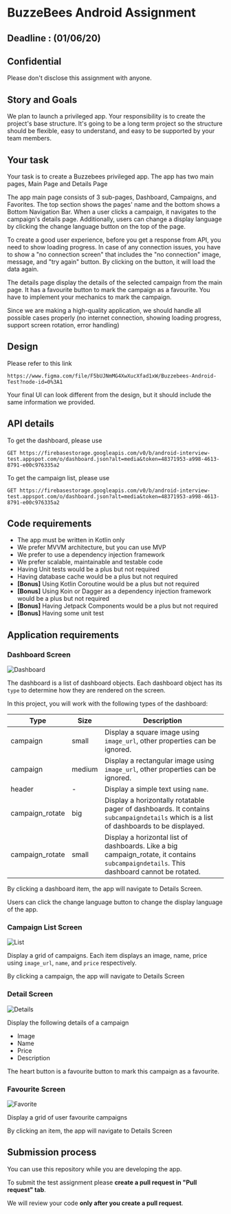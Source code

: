 # BuzzeBees Android Assignment 

## Deadline : (01/06/20)
## Confidential
Please don't disclose this assignment with anyone. 

## Story and Goals
We plan to launch a privileged app. Your responsibility is to create the project's base structure. It's going to be a long term project so the structure should be flexible, easy to understand, and easy to be supported by your team members.

## Your task

Your task is to create a Buzzebees privileged app. The app has two main pages, Main Page and Details Page
 
The app main page consists of 3 sub-pages, Dashboard, Campaigns, and Favorites. The top section shows the pages' name and the bottom shows a Bottom Navigation Bar. When a user clicks a campaign, it navigates to the campaign's details page. Additionally, users can change a display language by clicking the change language button on the top of the page.

To create a good user experience, before you get a response from API, you need to show loading progress. In case of any connection issues, you have to show a "no connection screen" that includes the "no connection" image, message, and "try again" button. By clicking on the button, it will load the data again.

The details page display the details of the selected campaign from the main page. It has a favourite button to mark the campaign as a favourite. You have to implement your mechanics to mark the campaign.

Since we are making a high-quality application, we should handle all possible cases properly (no internet connection, showing loading progress, support screen rotation, error handling)

## Design

Please refer to this link
```
https://www.figma.com/file/F5bUJNmMG4XwXucXfad1xW/Buzzebees-Android-Test?node-id=0%3A1
```
Your final UI can look different from the design, but it should include the same information we provided.

## API details

To get the dashboard, please use 
```
GET https://firebasestorage.googleapis.com/v0/b/android-interview-test.appspot.com/o/dashboard.json?alt=media&token=48371953-a998-4613-8791-e00c976335a2
```

To get the campaign list, please use
```
GET https://firebasestorage.googleapis.com/v0/b/android-interview-test.appspot.com/o/dashboard.json?alt=media&token=48371953-a998-4613-8791-e00c976335a2
```

## Code requirements
 * The app must be written in Kotlin only
 * We prefer MVVM architecture, but you can use MVP
 * We prefer to use a dependency injection framework
 * We prefer scalable, maintainable and testable code
 * Having Unit tests would be a plus but not required
 * Having database cache would be a plus but not required
 * **[Bonus]** Using Kotlin Coroutine would be a plus but not required
 * **[Bonus]** Using Koin or Dagger as a dependency injection framework would be a plus but not required
 * **[Bonus]** Having Jetpack Components would be a plus but not required
* **[Bonus]** Having some unit test

## Application requirements
### Dashboard Screen

![Dashboard](https://bitbucket.org/Bzb_Android_Team/exam_01/raw/84adcc49398d06d0eb05b3dfc8f1cf0489274c18/pictures/Home.png)

The dashboard is a list of dashboard objects. Each dashboard object has its `type` to determine how they are rendered on the screen.

In this project, you will work with the following types of the dashboard:

Type | Size | Description
--- | --- | ---
campaign | small | Display a square image using `image_url`, other properties can be ignored.
campaign | medium | Display a rectangular image using `image_url`, other properties can be ignored.
header | - | Display a simple text using `name`.
campaign_rotate | big | Display a horizontally rotatable pager of dashboards. It contains `subcampaigndetails` which is a list of dashboards to be displayed.
campaign_rotate | small | Display a horizontal list of dashboards. Like a big campaign_rotate, it contains `subcampaigndetails`. This dashboard cannot be rotated.

By clicking a dashboard item, the app will navigate to Details Screen.

Users can click the change language button to change the display language of the app.

### Campaign List Screen

![List](https://bitbucket.org/Bzb_Android_Team/exam_01/raw/84adcc49398d06d0eb05b3dfc8f1cf0489274c18/pictures/Campaigns.png)

Display a grid of campaigns. Each item displays an image, name, price using `image_url`, `name`, and `price` respectively.

By clicking a campaign, the app will navigate to Details Screen

### Detail Screen

![Details](https://bitbucket.org/Bzb_Android_Team/exam_01/raw/84adcc49398d06d0eb05b3dfc8f1cf0489274c18/pictures/Details%201.png)

Display the following details of a campaign

* Image
* Name
* Price
* Description

The heart button is a favourite button to mark this campaign as a favourite. 

### Favourite Screen

![Favorite](https://bitbucket.org/Bzb_Android_Team/exam_01/raw/84adcc49398d06d0eb05b3dfc8f1cf0489274c18/pictures/Favorite.png)

Display a grid of user favourite campaigns

By clicking an item, the app will navigate to Details Screen

## Submission process
  You can use this repository while you are developing the app. 
  
  To submit the test assignment please **create a pull request in "Pull request" tab**.
  
  We will review your code **only after you create a pull request**.
